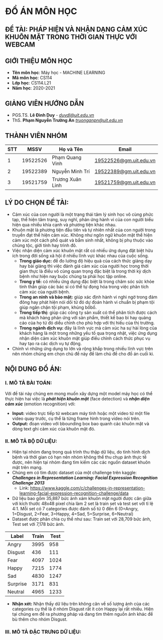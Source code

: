 # **ĐỒ ÁN MÔN HỌC**
## **ĐỀ TÀI:**   PHÁP HIỆN VÀ NHẬN DẠNG CẢM XÚC  KHUÔN MẶT TRONG THỜI GIAN THỰC VỚI WEBCAM

## **GIỚI THIỆU MÔN HỌC**
* **Tên môn học**: Máy học - MACHINE LEARNING
* **Mã môn học**: CS114
* **Lớp học**: CS114.L21
* **Năm học**: 2020-2021

## **GIẢNG VIÊN HƯỚNG DẪN**
* PGS.TS. **Lê Đình Duy** - *duydl@uit.edu.vn*
* ThS. **Phạm Nguyễn Trường An** *truonganpn@uit.edu.vn*

## **THÀNH VIÊN NHÓM**

| STT    | MSSV          | Họ và Tên           | Email                   |
| ------ |---------------| --------------------|-------------------------|
| 1      | 19522526      | Phạm Quang Vinh     |19522526@gm.uit.edu.vn   |
| 2      | 19522389      | Nguyễn Minh Trí     |19522389@gm.uit.edu.vn   |
| 3      | 19521759      | Trương Xuân Linh    |19521759@gm.uit.edu.vn   |

## **LÝ DO CHỌN ĐỀ TÀI:**
* Cảm xúc của con người là một trạng thái tâm lý sinh học vô cùng phức tạp, thể hiện tâm trạng, suy nghĩ, phản ứng hành vi của con người biểu hiện qua nhiều khía cạnh và phương tiện khác nhau.
* Khuôn mặt là phương tiện đầu tiên và tự nhiên nhất của con người trong truyền đạt thể hiện cảm xúc. Không như ngôn ngữ khuôn mặt thể hiện cảm xúc một cách phổ quát và bẩm sinh nhất, không bị phụ thuộc vào chủng tộc, giới tính hay trình đô.
* Việc nhận diện cảm xúc khuôn mặt rất có nhiều ứng dụng đặt biệt hữu ích trong đời sống xã hội ở nhiều lĩnh vực khác nhau của cuộc sống.
  - **Trong giáo dục:** để đo lường độ hiệu quả của cách thức giảng dạy hay bài giảng thì việc đánh giá cảm xúc của người học trong thời gian thực là điều vô cùng quan trọng đặc biệt là trong thời kỳ dịch bệnh như hiện nay buộc chúng ta phải học tập online.
  - **Trong y tế:** có nhiều ứng dụng đặc biệt là trong chăm sóc sức khỏe tinh thần giúp các bác sỉ có thể tự đọng hóa trong việc phân tích cảm xúc của người bệnh.
  - **Trong an ninh và bảo mật:** giúp xác định hành vi nghi ngờ trong đám đông hay phát hiện nói dối từ đó dự đoán hành vi chuẩn bị phạm tội giúp ngăn chặn tội phạm, khủng bốbố.
  - **Trong tiếp thị:** giúp các công ty sản xuất có thể phân tích được cách mà khách hàng phản ứng với sản phẩm, thiết kế bao bì hay quảng cáo của họ từ đó diều chỉnh cho phù hợp với thị hiếu của thị trường.
  - **Trong ngành dịch vụ:** đây là lĩnh vực mà cảm xúc ha sự hài lòng của khách hàng là một trong những yếu tố qua trọng nhật, việc ứng dụng nhận diện cảm xúc khuôn mặt giúp điều chỉnh cách thức phục vụ hay tạo ra các dịch vụ tự động.
* Chính vì những ứng dụng to lớn và rộng khắp trong nhiều lĩnh vực trên nên nhóm chúng em chọn chủ đề này đề làm chủ đề cho đồ án cuối kì.

## **NỘI DUNG ĐỒ ÁN:**
### **I. MÔ TẢ BÀI TOÁN:**
 Với đề tài này chúng em mong muốn xây dựng một model máy học có thể thực hiện hai việc là ***phát hiện khuôn mặt*** (face detection) và ***nhận diện cảm xúc*** (emotion recognition) với:
* **Input:** video trực tiếp từ webcam máy tính hoặc một video từ một file video quay trước, cụ thể là từng frame hình trong video nói trên.
* **Output:** đoạn video với bbounding box bao quanh các khuôn mặt và dòng text ghi cảm xúc của khuôn mặt đó.

### **II. MÔ TẢ BỘ DỮ LIỆU:**
* Hiện tại nhóm đang trong quá trình thu thập dữ liệu, do tình hình dịch bệnh và thời gian có hạn nên nhóm không thể thu chụp ảnh thực tế được, nên hiện tại nhóm đang tìm kiếm các các nguồn dataset khuôn mặt trên mạng.
* Chúng em có tìm được dataset của một challenge trên kaggle: ***Challenges in Representation Learning: Facial Expression Recognition Challenge 2013***
  - Link: https://www.kaggle.com/c/challenges-in-representation-learning-facial-expression-recognition-challenge/data
* Dữ liệu bao gồm 35,887 bức ảnh xám khuôn mặt người được cân giữa với kích thước 48x48 pixel chia làm 2 set là train set và test set với tỉ lệ 4:1. Mỗi set có 7 categories được đánh số từ 0 đến 6 (0=Angry, 1=Disgust, 2=Fear, 3=Happy, 4=Sad, 5=Surprise, 6=Neutral)
* Dataset được phân chia cụ thể như sau: Train set với 28,709 bức ảnh, Test set với 7,178 bức ảnh.

| Label | Train | Test |
|-------|-------|------|
|Angry  |3995   |958   |
|Disgust|436    |111   |
|Fear   |4097   |1024  |
|Happy  |7215   |1774  |
|Sad    |4830   |1247  |
|Surprise|3171  |831   |
|Neutral|4965   |1233  |
  
* **Nhận xét:** Nhận thấy dữ liệu trên không cân về số lượng ảnh của các  categories cụ thể là ở nhóm Disgust rất ít còn Happy lại rất nhiều. Hiện tại chúng em đề ra phương pháp và đang tìm thêm nguồn ảnh khác để bù thêm cho nhóm Disgust.

### **III. MÔ TẢ ĐẶC TRƯNG DỮ LIỆU:**
